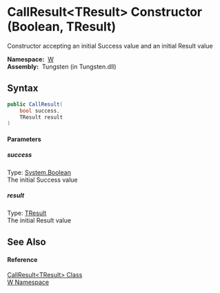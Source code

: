 CallResult&lt;TResult> Constructor (Boolean, TResult)
=====================================================
  Constructor accepting an initial Success value and an initial Result value

  **Namespace:**  [W][1]  
  **Assembly:**  Tungsten (in Tungsten.dll)

Syntax
------

```csharp
public CallResult(
	bool success,
	TResult result
)
```

#### Parameters

##### *success*
Type: [System.Boolean][2]  
The initial Success value

##### *result*
Type: [TResult][3]  
The initial Result value


See Also
--------

#### Reference
[CallResult&lt;TResult> Class][3]  
[W Namespace][1]  

[1]: ../README.md
[2]: http://msdn.microsoft.com/en-us/library/a28wyd50
[3]: README.md